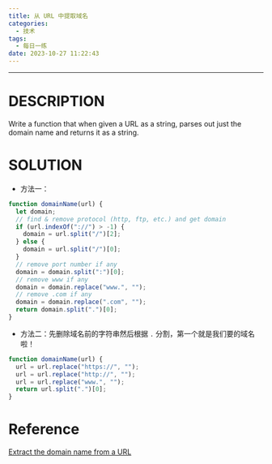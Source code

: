 ```yaml
---
title: 从 URL 中提取域名
categories:
  - 技术
tags:
  - 每日一练
date: 2023-10-27 11:22:43
---
```


---

# DESCRIPTION

Write a function that when given a URL as a string, parses out just the domain name and returns it as a string.

# SOLUTION

- 方法一：

```js
function domainName(url) {
  let domain;
  // find & remove protocol (http, ftp, etc.) and get domain
  if (url.indexOf("://") > -1) {
    domain = url.split("/")[2];
  } else {
    domain = url.split("/")[0];
  }
  // remove port number if any
  domain = domain.split(":")[0];
  // remove www if any
  domain = domain.replace("www.", "");
  // remove .com if any
  domain = domain.replace(".com", "");
  return domain.split(".")[0];
}
```

<!-- more -->

- 方法二：先删除域名前的字符串然后根据 `.` 分割，第一个就是我们要的域名啦！

```js
function domainName(url) {
  url = url.replace("https://", "");
  url = url.replace("http://", "");
  url = url.replace("www.", "");
  return url.split(".")[0];
}
```

# Reference

[Extract the domain name from a URL](https://www.codewars.com/kata/514a024011ea4fb54200004b/solutions/javascript?filter=me&sort=best_practice&invalids=false)
